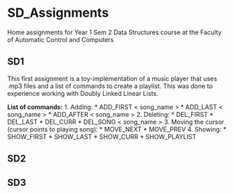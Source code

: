 # SD_Assignments
Home assignments for Year 1 Sem 2 Data Structures course at the Faculty of Automatic Control and Computers

## SD1

This first assignment is a toy-implementation of a music player that uses .mp3 
files and a list of commands to create a playlist. This was done to experience 
working with Doubly Linked Linear Lists.

**List of commands:**
	1. Adding:
		* ADD_FIRST < song_name >
		* ADD_LAST < song_name > 
		* ADD_AFTER < song_name >
	2. Deleting:
		* DEL_FIRST
		* DEL_LAST
		* DEL_CURR
		* DEL_SONG < song_name >
	3. Moving the cursor (cursor points to playing song):
		* MOVE_NEXT
		* MOVE_PREV
	4. Showing:
		* SHOW_FIRST
		* SHOW_LAST
		* SHOW_CURR
		* SHOW_PLAYLIST

## SD2



## SD3
